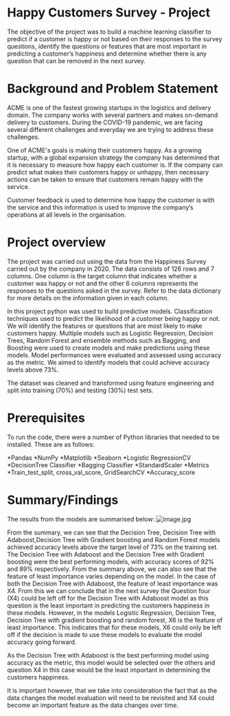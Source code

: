 # Happy Customers Survey - Project

The objective of the project was to build a machine learning classifier to predict if a customer is happy or not based on their responses to the survey questions,
identify the questions or features that are most important in predicting  a customer’s happiness and determine whether there is any question that can be removed in 
the next survey. 

# Background and Problem Statement

ACME is one of the fastest growing startups in the logistics and delivery domain. The company works with several partners and makes on-demand delivery to customers. 
During the COVID-19 pandemic, we are facing several different challenges and everyday we are trying to address these challenges.

One of ACME's goals is making their customers happy. As a growing startup, with a global expansion strategy the company has determined that it is necessary to measure 
how happy each customer is. If the company can predict what makes their customers happy or unhappy, then necessary actions can be taken to ensure that customers remain
happy with the service.

Customer feedback is used to determine how happy the customer is with the service and this information is used to improve the company’s operations at all levels in the
organisation.

# Project overview
The project was carried out using the data from the Happiness Survey carried out by the company in 2020. The data consists of 126 rows and 7 columns. One column is the 
target column that indicates whether a customer was happy or not and the other 6 columns represents the responses to the questions asked in the survey. Refer to the data 
dictionary for more details on the information given in each column.

In this project python was used to build predictive models. Classification techniques used to predict the likelihood of a customer being happy or not. We will identify 
the features or questions that are most likely to make customers happy. Multiple models such as Logistic Regression, Decision Trees, Random Forest and ensemble methods 
such as Bagging, and Boosting were used to create models and make predictions using these models. Model performances were evaluated and assessed using accuracy as the 
metric. We aimed to identify models that could achieve accuracy levels above 73%.  

The dataset was cleaned and transformed using feature engineering and split into training (70%) and testing (30%) test sets.

# Prerequisites
To run the code, there were a number of Python libraries that needed to be installed. These are as follows:

*Pandas
*NumPy
*Matplotlib
*Seaborn
*Logistic RegressionCV
*DecisionTree Classifier
*Bagging Classifier
*StandardScaler
*Metrics
*Train_test_split, cross_val_score, GridSearchCV
*Accuracy_score


# Summary/Findings
The results from the models are summarised below:
![image.jpg](attachment:image.jpg)


 
From the summary, we can see that the Decision Tree, Decision Tree with Adaboost,Decision Tree with Gradient boosting and Random Forest models achieved accuracy levels
above the target level of 73% on the training set.
The Decision Tree with Adaboost and the Decision Tree with Gradient boosting were the best performing models, with accuracy scores of 92% and 89% respectively.
From the summary above, we can also see that the feature of least importance varies depending on the model. In the case of both the Decision Tree with Adaboost, the 
feature of least importance was X4. From this we can conclude that in the next survey the Question four (X4) could be left off for the Decision Tree with Adaboost model 
as this question is the least important in predicting the customers happiness in these models. However, in the models Logistic Regression, Decision Tree, Decision Tree 
with gradient boosting and random forest, X6 is the feature of least importance. This indicates that for these models, X6 could only be left off if the decision is made 
to use these models to evaluate the model accuracy going forward.

As the Decision Tree with Adaboost is the best performing model using accuracy as the metric, this model would be selected over the others and question X4 in this case 
would be the least important in determining the customers happiness.

It is important however, that we take into consideration the fact that as the data changes the model evaluation will need to be revisited and X4 could become an important 
feature as the data changes over time.



